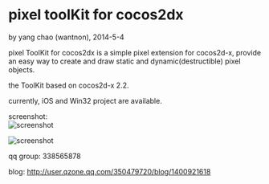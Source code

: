 pixel toolKit for cocos2dx
==========
by yang chao (wantnon), 2014-5-4  

pixel ToolKit for cocos2dx is a simple pixel extension for cocos2d-x, provide an easy way to create and draw static and dynamic(destructible) pixel objects.  
  
the ToolKit based on cocos2d-x 2.2. 
   
currently, iOS and Win32 project are available.  
    
screenshot:  
![screenshot](http://git.oschina.net/wantnon2/pixelToolKit-for-cocos2dx/raw/master/screenshot/screenshot1.jpg)    
  
![screenshot](http://git.oschina.net/wantnon2/pixelToolKit-for-cocos2dx/raw/master/screenshot/screenshot2.jpg)   
  
qq group: 338565878   
  
blog: http://user.qzone.qq.com/350479720/blog/1400921618